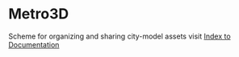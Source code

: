 # Metro3D
Scheme for organizing and sharing city-model assets
visit <a href="https://pbcote.github.io/Metro3D/Boston3d/bos3d_repository_demo/catalog/Doc_Index.htm">Index to Documentation</a>

